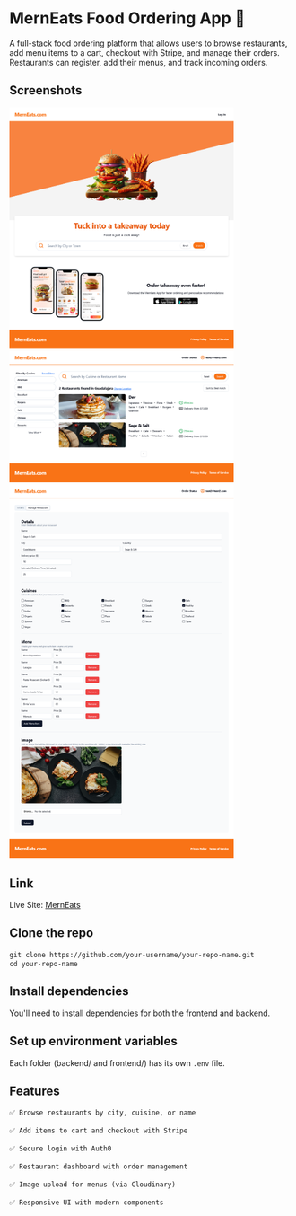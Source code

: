 # MernEats Food Ordering App 🍔

A full-stack food ordering platform that allows users to browse restaurants, add menu items to a cart, checkout with Stripe, and manage their orders. Restaurants can register, add their menus, and track incoming orders.

## Screenshots

<img src="/assets/img-1.png" width="400"/>
<img src="/assets/img-2.png" width="400"/>
<img src="/assets/img-3.png" width="400"/>

## Link

Live Site: [MernEats](https://mern-food-ordering-app-frontend-60f4.onrender.com/)

## Clone the repo

<pre><code>git clone https://github.com/your-username/your-repo-name.git
cd your-repo-name</pre></code>

## Install dependencies

You'll need to install dependencies for both the frontend and backend.

## Set up environment variables

Each folder (backend/ and frontend/) has its own `.env` file.

## Features

    ✅ Browse restaurants by city, cuisine, or name

    ✅ Add items to cart and checkout with Stripe

    ✅ Secure login with Auth0

    ✅ Restaurant dashboard with order management

    ✅ Image upload for menus (via Cloudinary)

    ✅ Responsive UI with modern components
